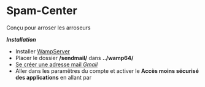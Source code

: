 # Spam-Center
Conçu pour arroser les arroseurs


***Installation***

+ Installer [WampServer](https://www.wampserver.com/)
+ Placer le dossier **/sendmail/** dans **../wamp64/**
+ [Se créer une adresse mail *Gmail*](https://accounts.google.com/SignUp?hl=en)
+ Aller dans les paramêtres du compte et activer le **Accès moins sécurisé des applications** en allant par 
